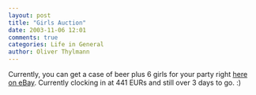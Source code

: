 ```yaml
---
layout: post
title: "Girls Auction"
date: 2003-11-06 12:01
comments: true
categories: Life in General
author: Oliver Thylmann
---
```



Currently, you can get a case of beer plus 6 girls for your party right [here on eBay](http://cgi.ebay.de/ws/eBayISAPI.dll?ViewItem&amp;item=2961465280). Currently clocking in at 441 EURs and still over 3 days to go. :)


